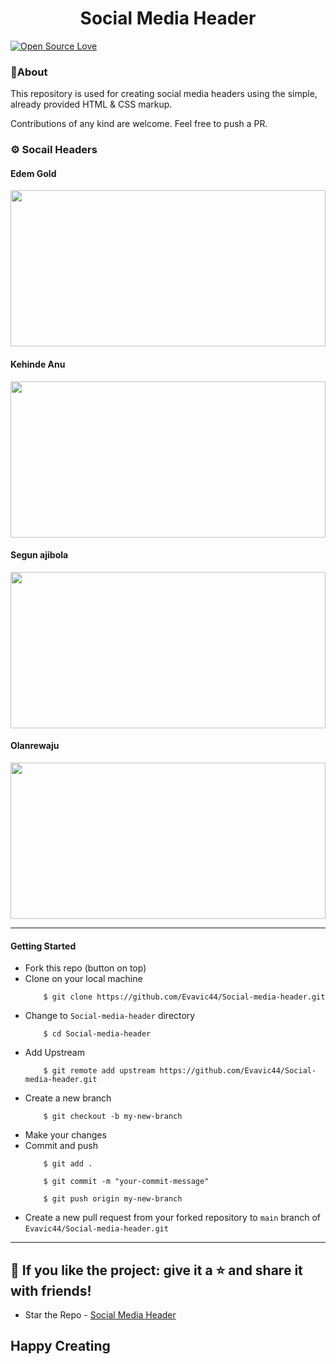 <h1 align="center">Social Media Header</h1>

[![Open Source Love](https://badges.frapsoft.com/os/v2/open-source.svg?v=103)](https://github.com/Evavic44/The-Three-Musketeers)

### 📌About

This repository is used for creating social media headers using the simple, already provided HTML & CSS markup.


Contributions of any kind are welcome. Feel free to push a PR.

### ⚙ Socail Headers
<div align="left">
    <h4>Edem Gold</h4>
    <img src="https://user-images.githubusercontent.com/62628408/120480868-6bc59e00-c3a7-11eb-9100-344b53ef619c.png" width="100%" height="250"/>
    <h4>Kehinde Anu</h4>
    <img src="https://user-images.githubusercontent.com/62628408/120480945-7ed86e00-c3a7-11eb-8e36-aa5b177e07a1.png" width="100%" height="250"/>
    <h4>Segun ajibola</h4>
    <img src="https://user-images.githubusercontent.com/62628408/120480978-8a2b9980-c3a7-11eb-83c6-aa3135648a6c.png" width="100%" height="250"/>
    <h4>Olanrewaju</h4>
    <img src="https://user-images.githubusercontent.com/62628408/120480962-8566e580-c3a7-11eb-8b69-b0d08417c7db.png" width="100%" height="250"/>
</div>
<hr/>

#### Getting Started
* Fork this repo (button on top)
* Clone on your local machine
    ```
        $ git clone https://github.com/Evavic44/Social-media-header.git
    ```
* Change to `Social-media-header` directory
    ```
        $ cd Social-media-header
    ```
* Add Upstream
    ```
        $ git remote add upstream https://github.com/Evavic44/Social-media-header.git
    ```        
* Create a new branch
    ```
        $ git checkout -b my-new-branch
    ```
* Make your changes
* Commit and push
    ```
        $ git add .
    ```
    ```
        $ git commit -m "your-commit-message"
    ```
    ```
        $ git push origin my-new-branch
    ```
* Create a new pull request from your forked repository to `main` branch of `Evavic44/Social-media-header.git`
<hr>

## 💙 If you like the project: give it a ⭐ and share it with friends!

- Star the Repo - [Social Media Header](https://github.com/Evavic44/Social-media-header)

## Happy Creating
